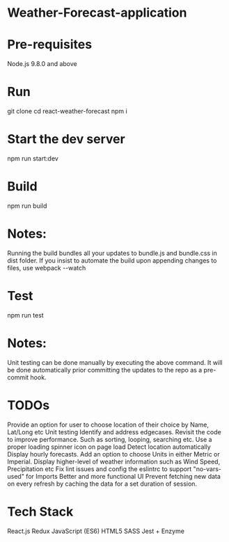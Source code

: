 # Weather-Forecast-application

# Pre-requisites
Node.js 9.8.0 and above

# Run
git clone
cd react-weather-forecast
npm i

# Start the dev server
npm run start:dev

# Build
npm run build

# Notes:
Running the build bundles all your updates to bundle.js and bundle.css in dist folder.
If you insist to automate the build upon appending changes to files, use webpack --watch

# Test
npm run test

# Notes:
Unit testing can be done manually by executing the above command.
It will be done automatically prior committing the updates to the repo as a pre-commit hook.

# TODOs
 Provide an option for user to choose location of their choice by Name, Lat/Long etc
 Unit testing
 Identify and address edgecases.
 Revisit the code to improve performance. Such as sorting, looping, searching etc.
 Use a proper loading spinner icon on page load
 Detect location automatically
 Display hourly forecasts.
 Add an option to choose Units in either Metric or Imperial.
 Display higher-level of weather information such as Wind Speed, Precipitation etc
 Fix lint issues and config the eslintrc to support "no-vars-used" for Imports
 Better and more functional UI
 Prevent fetching new data on every refresh by caching the data for a set duration of session.

# Tech Stack
React.js
Redux
JavaScript (ES6)
HTML5
SASS
Jest + Enzyme
